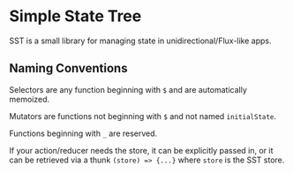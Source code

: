 # Simple State Tree

SST is a small library for managing state in unidirectional/Flux-like apps.

## Naming Conventions

Selectors are any function beginning with `$` and are automatically memoized.

Mutators are functions not beginning with `$` and not named `initialState`.

Functions beginning with `_` are reserved.

If your action/reducer needs the store, it can be explicitly passed in, or it
can be retrieved via a thunk `(store) => {...}` where `store` is
the SST store.
